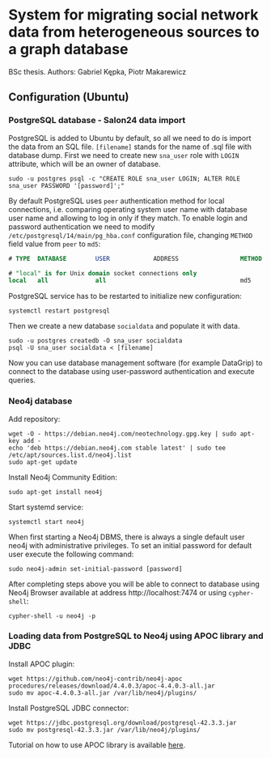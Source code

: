 # System for migrating social network data from heterogeneous sources to a graph database

BSc thesis. Authors: Gabriel Kępka, Piotr Makarewicz

## Configuration (Ubuntu)

### PostgreSQL database - Salon24 data import

PostgreSQL is added to Ubuntu by default, so all we need to do is import the data from an SQL file. `[filename]` stands for the name of .sql file with database dump. First we need to create new `sna_user` role with `LOGIN` attribute, which will be an owner of database.

```shell
sudo -u postgres psql -c "CREATE ROLE sna_user LOGIN; ALTER ROLE sna_user PASSWORD '[password]';"
```
By default PostgreSQL uses `peer` authentication method for local connections, i.e. comparing operating system user name with database user name and allowing to log in only if they match. To enable login and password authentication we need to modify `/etc/postgresql/14/main/pg_hba.conf` configuration file, changing `METHOD` field value from `peer` to `md5`:

```sql
# TYPE  DATABASE        USER            ADDRESS                 METHOD

# "local" is for Unix domain socket connections only
local   all             all                                     md5
```
PostgreSQL service has to be restarted to initialize new configuration:
```shell
systemctl restart postgresql
```
Then we create a new database `socialdata` and populate it with data. 

```
sudo -u postgres createdb -O sna_user socialdata
psql -U sna_user socialdata < [filename]
```

Now you can use database management software (for example DataGrip) to connect to the database using user-password authentication and execute queries.

### Neo4j database

Add repository:
```shell
wget -O - https://debian.neo4j.com/neotechnology.gpg.key | sudo apt-key add -
echo 'deb https://debian.neo4j.com stable latest' | sudo tee /etc/apt/sources.list.d/neo4j.list
sudo apt-get update
```

Install Neo4j Community Edition:
```shell
sudo apt-get install neo4j
```

Start systemd service:
```shell
systemctl start neo4j
```

When first starting a Neo4j DBMS, there is always a single default user neo4j with administrative privileges. To set an initial password for default user execute the following command:
```shell
sudo neo4j-admin set-initial-password [password]
```

After completing steps above you will be able to connect to database using Neo4j Browser available at address http://localhost:7474 or using `cypher-shell`:
```shell
cypher-shell -u neo4j -p
```

### Loading data from PostgreSQL to Neo4j using APOC library and JDBC

Install APOC plugin:
```shell
wget https://github.com/neo4j-contrib/neo4j-apoc procedures/releases/download/4.4.0.3/apoc-4.4.0.3-all.jar
sudo mv apoc-4.4.0.3-all.jar /var/lib/neo4j/plugins/
```

Install PostgreSQL JDBC connector:
```shell
wget https://jdbc.postgresql.org/download/postgresql-42.3.3.jar
sudo mv postgresql-42.3.3.jar /var/lib/neo4j/plugins/
```
 
Tutorial on how to use APOC library is available [here](https://www.youtube.com/watch?v=e8UfOHJngQA&list=PL9Hl4pk2FsvXEww23lDX_owoKoqqBQpdq&index=5).
